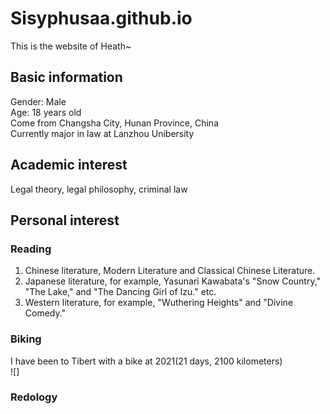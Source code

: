 # Sisyphusaa.github.io
This is the website of Heath~
## Basic information
Gender: Male  
Age: 18 years old  
Come from Changsha City, Hunan Province, China  
Currently major in law at Lanzhou Unibersity  
## Academic interest
Legal theory, legal philosophy, criminal law  
## Personal interest
### Reading
1. Chinese literature, Modern Literature and Classical Chinese Literature.
2. Japanese literature, for example, Yasunari Kawabata's "Snow Country," "The Lake," and "The Dancing Girl of Izu."  etc.
3. Western literature, for example, "Wuthering Heights" and "Divine Comedy."
### Biking  
I have been to Tibert with a bike at 2021(21 days, 2100 kilometers)  
![]
### Redology  



